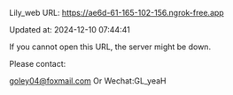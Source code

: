 Lily_web URL: https://ae6d-61-165-102-156.ngrok-free.app

Updated at: 2024-12-10 07:44:41

If you cannot open this URL, the server might be down.

Please contact: 

goley04@foxmail.com Or Wechat:GL_yeaH